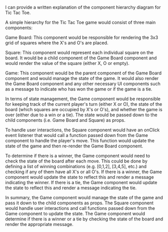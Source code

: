  I can provide a written explanation of the component hierarchy diagram for Tic Tac Toe.

A simple hierarchy for the Tic Tac Toe game would consist of three main components:

Game Board: This component would be responsible for rendering the 3x3 grid of squares where the X's and O's are placed.

Square: This component would represent each individual square on the board. It would be a child component of the Game Board component and would render the value of the square (either X, O or empty).

Game: This component would be the parent component of the Game Board component and would manage the state of the game. It would also render the Game Board component and any other necessary UI components such as a message to indicate who has won the game or if the game is a tie.

In terms of state management, the Game component would be responsible for keeping track of the current player's turn (either X or O), the state of the board (which squares are occupied by X's or O's), and whether the game is over (either due to a win or a tie). The state would be passed down to the child components (i.e. Game Board and Square) as props.

To handle user interactions, the Square component would have an onClick event listener that would call a function passed down from the Game component to handle the player's move. This function would update the state of the game and then re-render the Game Board component.

To determine if there is a winner, the Game component would need to check the state of the board after each move. This could be done by defining a list of winning combinations (e.g. [0,1,2], [3,4,5], etc.) and checking if any of them have all X's or all O's. If there is a winner, the Game component would update the state to reflect this and render a message indicating the winner. If there is a tie, the Game component would update the state to reflect this and render a message indicating the tie.

In summary, the Game component would manage the state of the game and pass it down to the child components as props. The Square component would handle user interactions and call functions passed down from the Game component to update the state. The Game component would determine if there is a winner or a tie by checking the state of the board and render the appropriate message.





